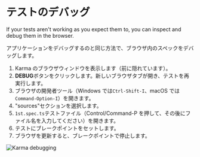 # テストのデバッグ

If your tests aren't working as you expect them to, you can inspect and debug them in the browser.

アプリケーションをデバッグするのと同じ方法で、ブラウザ内のスペックをデバッグします。

1. Karma のブラウザウィンドウを表示します（前に隠れています）。
1. **DEBUG**ボタンをクリックします。新しいブラウザタブが開き、テストを再実行します。
1. ブラウザの開発者ツール（Windows では`Ctrl-Shift-I`、macOS では`Command-Option-I`）を開きます。
1. "sources"セクションを選択します。
1. `1st.spec.ts`テストファイル（Control/Command-P を押して、その後にファイル名を入力してください）を開きます。
1. テストにブレークポイントをセットします。
1. ブラウザを更新すると、ブレークポイントで停止します。

<div class="lightbox">
  <img src='generated/images/guide/testing/karma-1st-spec-debug.png' alt="Karma debugging">
</div>
